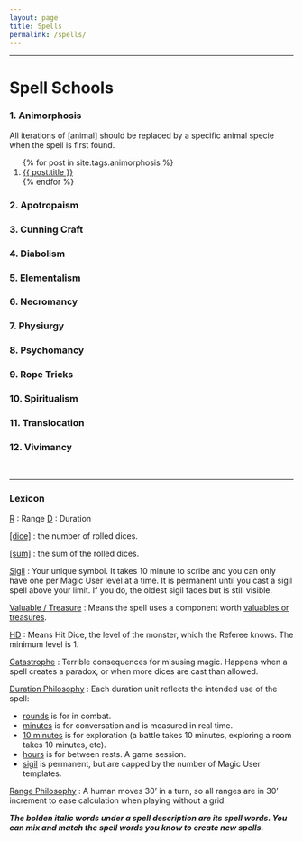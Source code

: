 ```yaml
---
layout: page
title: Spells
permalink: /spells/
---
```


---

# Spell Schools 
### 1. Animorphosis 
All iterations of [animal] should be replaced by a specific animal specie when the spell is first found.

<ol>
{% for post in site.tags.animorphosis %}
<a class="post-title" href="{{ site.baseurl }}{{ post.url }}">
<li> {{ post.title }} </li>
</a>
{% endfor %}
</ol>
                               
### 2. Apotropaism
### 3. Cunning Craft
### 4. Diabolism
### 5. Elementalism
### 6. Necromancy
### 7. Physiurgy
### 8. Psychomancy
### 9. Rope Tricks
### 10. Spiritualism
### 11. Translocation
### 12. Vivimancy

<br>

---

### Lexicon

<ins>R</ins> : Range	  <ins>D</ins> : Duration

<ins>[dice]</ins> : the number of rolled dices.

<ins>[sum]</ins> : the sum of the rolled dices.

<ins>Sigil</ins> : Your unique symbol. It takes 10 minute to scribe and you can only have one per Magic User level at a time. It is permanent until you cast a sigil spell above your limit. If you do, the oldest sigil fades but is still visible.

<ins>Valuable / Treasure</ins> : Means the spell uses a component worth [valuables or treasures](/2020/11/10/extra-rules/).

<ins>HD</ins> : Means Hit Dice, the level of the monster, which the Referee knows. The minimum level is 1.

<ins>Catastrophe</ins> : Terrible consequences for misusing magic. Happens when a spell creates a paradox, or when more dices are cast than allowed.

<ins>Duration Philosophy</ins> : Each duration unit reflects the intended use of the spell:
- <ins>rounds</ins> is for in combat.
- <ins>minutes</ins> is for conversation and is measured in real time.
- <ins>10 minutes</ins> is for exploration (a battle takes 10 minutes, exploring a room takes 10 minutes, etc).
- <ins>hours</ins> is for between rests. A game session.
- <ins>sigil</ins> is permanent, but are capped by the number of Magic User templates.

<ins>Range Philosophy</ins> : 
A human moves 30’ in a turn, so all ranges are in 30’ increment to ease calculation when playing without a grid.

***The bolden italic words under a spell description are its spell words. You can mix and match the spell words you know to create new spells.***

